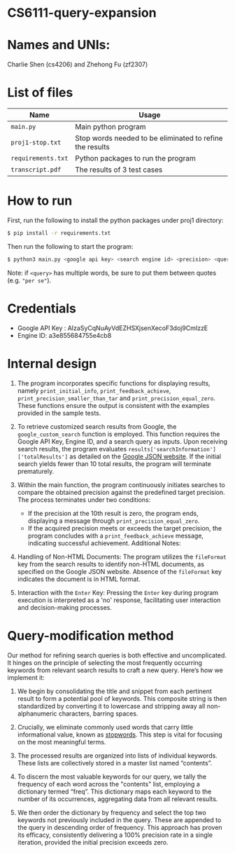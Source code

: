 # CS6111-query-expansion
# Names and UNIs:
Charlie Shen (cs4206) and Zhehong Fu (zf2307)
# List of files
| Name | Usage |
| ---- | ---- |
| `main.py` | Main python program |
| `proj1-stop.txt` | Stop words needed to be eliminated to refine the results |
| `requirements.txt` | Python packages to run the program |
| `transcript.pdf` | The results of 3 test cases |
# How to run
First, run the following to install the python packages under proj1 directory:
```bash
$ pip install -r requirements.txt
```
Then run the following to start the program: 
```bash
$ python3 main.py <google api key> <search engine id> <precision> <query>
```
Note: if `<query>` has multiple words, be sure to put them between quotes (e.g. `"per se"`).

# Credentials
- Google API Key : AIzaSyCqNuAyVdEZHSXjsenXecoF3doj9CmIzzE
- Engine ID: a3e855684755e4cb8
# Internal design
1. The program incorporates specific functions for displaying results, namely `print_initial_info`, `print_feedback_achieve`, `print_precision_smaller_than_tar` and `print_precision_equal_zero`. These functions ensure the output is consistent with the examples provided in the sample tests.

2. To retrieve customized search results from Google, the `google_custom_search` function is employed. This function requires the Google API Key, Engine ID, and a search query as inputs. Upon receiving search results, the program evaluates `results['searchInformation']['totalResults']` as detailed on the [Google JSON website](https://developers.google.com/custom-search/v1/reference/rest/v1/Search). If the initial search yields fewer than 10 total results, the program will terminate prematurely.

3. Within the main function, the program continuously initiates searches to compare the obtained precision against the predefined target precision. The process terminates under two conditions:
   - If the precision at the 10th result is zero, the program ends, displaying a message through `print_precision_equal_zero`.
   - If the acquired precision meets or exceeds the target precision, the program concludes with a `print_feedback_achieve` message, indicating successful achievement.
Additional Notes:
1. Handling of Non-HTML Documents: The program utilizes the `fileFormat` key from the search results to identify non-HTML documents, as specified on the Google JSON website. Absence of the `fileFormat` key indicates the document is in HTML format.
2. Interaction with the `Enter` Key: Pressing the `Enter` key during program execution is interpreted as a 'no' response, facilitating user interaction and decision-making processes.
# Query-modification method
Our method for refining search queries is both effective and uncomplicated. It hinges on the principle of selecting the most frequently occurring keywords from relevant search results to craft a new query. Here’s how we implement it:

1. We begin by consolidating the title and snippet from each pertinent result to form a potential pool of keywords. This composite string is then standardized by converting it to lowercase and stripping away all non-alphanumeric characters, barring spaces.

2. Crucially, we eliminate commonly used words that carry little informational value, known as [stopwords](https://www.cs.columbia.edu/~gravano/cs6111/proj1-stop.txt). This step is vital for focusing on the most meaningful terms.

3. The processed results are organized into lists of individual keywords. These lists are collectively stored in a master list named “contents”.

4. To discern the most valuable keywords for our query, we tally the frequency of each word across the "contents" list, employing a dictionary termed “freq”. This dictionary maps each keyword to the number of its occurrences, aggregating data from all relevant results.

5. We then order the dictionary by frequency and select the top two keywords not previously included in the query. These are appended to the query in descending order of frequency.
This approach has proven its efficacy, consistently delivering a 100% precision rate in a single iteration, provided the initial precision exceeds zero.
